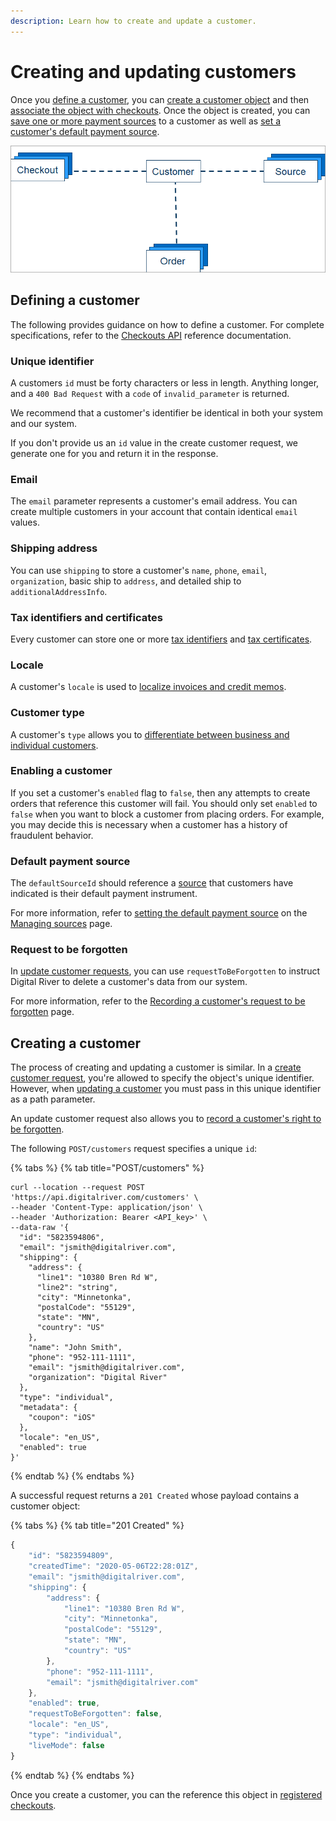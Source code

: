 ```yaml
---
description: Learn how to create and update a customer.
---
```


# Creating and updating customers

Once you [define a customer](creating-a-customer.md#defining-a-customer), you can [create a customer object](creating-a-customer.md#creating-a-customer) and then [associate the object with checkouts](../integration-options/checkouts/creating-checkouts/using-the-checkout-identifier.md#registered-checkouts-or-invoices). Once the object is created, you can [save one or more payment sources](../payments/payment-sources/using-the-source-identifier.md#attaching-sources-to-customers) to a customer as well as [set a customer's default payment source](creating-a-customer.md#default-payment-source).

![](<../.gitbook/assets/Customer-object (1).png>)

## Defining a customer

The following provides guidance on how to define a customer. For complete specifications, refer to the [Checkouts API](https://www.digitalriver.com/docs/digital-river-api-reference/#tag/Customers) reference documentation.

### Unique identifier

A customers  `id` must be forty characters or less in length. Anything longer, and a `400 Bad Request` with a `code` of `invalid_parameter` is returned.&#x20;

We recommend that a customer's identifier be identical in both your system and our system.

If you don't provide us an `id` value in the create customer request, we generate one for you and return it in the response.

### Email

The `email` parameter represents a customer's email address. You can create multiple customers in your account that contain identical `email` values.

### Shipping address

You can use `shipping` to store a customer's `name`, `phone`, `email`, `organization`, basic ship to `address`, and detailed ship to `additionalAddressInfo`.

### Tax identifiers and certificates

Every customer can store one or more [tax identifiers](setting-tax-related-attributes.md#tax-identifiers) and [tax certificates](setting-tax-related-attributes.md#tax-certificates).

### Locale

A customer's `locale` is used to [localize invoices and credit memos](../integration-options/checkouts/creating-checkouts/designating-a-locale.md).

### Customer type

A customer's `type` allows you to [differentiate between business and individual customers](setting-tax-related-attributes.md#setting-the-customer-type).

### Enabling a customer

If you set a customer's `enabled` flag to `false`, then any attempts to create orders that reference this customer will fail. You should only set `enabled` to `false` when you want to block a customer from placing orders. For example, you may decide this is necessary when a customer has a history of fraudulent behavior.

### Default payment source

The `defaultSourceId` should reference a [source](../payments/payment-sources/) that customers have indicated is their default payment instrument.

For more information, refer to [setting the default payment source](../payments/payment-sources/using-the-source-identifier.md#setting-the-default-payment-source) on the [Managing sources](../payments/payment-sources/using-the-source-identifier.md) page.

### Request to be forgotten

In [update customer requests](https://www.digitalriver.com/docs/digital-river-api-reference/#operation/updateCustomers), you can use `requestToBeForgotten` to instruct Digital River to delete a customer's data from our system.

For more information, refer to the [Recording a customer's request to be forgotten](../administration/dashboard/customers/removing-a-customers-personal-information.md) page.

## Creating a customer

The process of creating and updating a customer is similar. In a [create customer request](https://www.digitalriver.com/docs/digital-river-api-reference/#operation/createCustomers), you're allowed to specify the object's unique identifier. However, when [updating a customer](https://www.digitalriver.com/docs/digital-river-api-reference/#operation/updateCustomers) you must pass in this unique identifier as a path parameter.

An update customer request also allows you to [record a customer's right to be forgotten](creating-a-customer.md#request-to-be-forgotten).

The following `POST/customers` request specifies a unique `id`:

{% tabs %}
{% tab title="POST/customers" %}
```
curl --location --request POST 'https://api.digitalriver.com/customers' \
--header 'Content-Type: application/json' \
--header 'Authorization: Bearer <API_key>' \
--data-raw '{
  "id": "5823594806",
  "email": "jsmith@digitalriver.com",
  "shipping": {
    "address": {
      "line1": "10380 Bren Rd W",
      "line2": "string",
      "city": "Minnetonka",
      "postalCode": "55129",
      "state": "MN",
      "country": "US"
    },
    "name": "John Smith",
    "phone": "952-111-1111",
    "email": "jsmith@digitalriver.com",
    "organization": "Digital River"
  },
  "type": "individual",
  "metadata": {
    "coupon": "iOS"
  },
  "locale": "en_US",
  "enabled": true
}'
```
{% endtab %}
{% endtabs %}

A successful request returns a `201 Created` whose payload contains a customer object:

{% tabs %}
{% tab title="201 Created" %}
```javascript
{
    "id": "5823594809",
    "createdTime": "2020-05-06T22:28:01Z",
    "email": "jsmith@digitalriver.com",
    "shipping": {
        "address": {
            "line1": "10380 Bren Rd W",
            "city": "Minnetonka",
            "postalCode": "55129",
            "state": "MN",
            "country": "US"
        },
        "phone": "952-111-1111",
        "email": "jsmith@digitalriver.com"
    },
    "enabled": true,
    "requestToBeForgotten": false,
    "locale": "en_US",
    "type": "individual",
    "liveMode": false
}
```
{% endtab %}
{% endtabs %}

Once you create a customer, you can the reference this object in [registered checkouts](../integration-options/checkouts/creating-checkouts/using-the-checkout-identifier.md#registered-checkouts-or-invoices).

